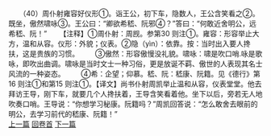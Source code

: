 　　（40）周仆射雍容好仪形①。诣王公，初下车，隐数人，王公含笑看之②。既坐，傲然啸咏③。王公曰：“卿欲希嵇、阮邪④？”答曰：“何敢近舍明公，远希嵇、阮！”
　　【注释】①周仆射：周觊。参第30 则注①。雍容：形容举止大方，温和从容。仪形：外貌；仪表。②隐（yìn）：依靠。按：当时出入要人搀扶，这是贵族的习惯。
　　③傲然：形容傲慢没礼貌。啸咏：啸是吹口哨.咏是歌咏，即吹出曲调。啸咏是当时文士一种习俗，更是放诞不羁、傲世的人表现其名士风流的一种姿态。
　　④希：企望；仰慕。嵇、阮：嵇康、阮籍。见《德行》第16 则注①和第15 则注①。【译文】尚书仆射周凯举止温和从容，仪表堂堂。他去拜访王导，刚下车，就要几个人搀扶着，王导含笑看着他。坐下以后，旁若无人地吹奏口哨。王导说：“你想学习秘康。阮籍吗？”周凯回答说：“怎么敢舍去眼前的明公，去学习前代的嵇康、阮籍！”
<br>[上一篇](02_039) [回卷首](02_000) [下一篇](02_041)
